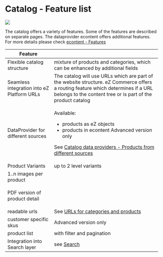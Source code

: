 #  Catalog - Feature list 

![](http://ezcommerce-demo.ezplatform.com/bundles/silversolutionseshop/img/logo.png)

The catalog offers a variety of features. Some of the features are described on separate pages. The dataprovider econtent offers additional features. For more details please check [econtent - Features](econtent---Features_23561034.html)

<table>
<thead>
<tr class="header">
<th>Feature</th>
<th><br />
</th>
</tr>
</thead>
<tbody>
<tr>
<td>Flexible catalog structure</td>
<td>mixture of products and categories, which can be enhanced by additional fields</td>
</tr>
<tr>
<td>Seamless integration into eZ Platform URLs</td>
<td>The catalog will use URLs which are part of the website structure. eZ Commerce offers a routing feature which determines if a URL belongs to the content tree or is part of the product catalog</td>
</tr>
<tr>
<td>DataProvider for different sources</td>
<td><p>Available:</p>
<ul>
<li>products as eZ objects</li>
<li>products in econtent Advanced version only</li>
</ul>
<p>See <a href="Catalog-data-providers---Products-from-different-sources_23560468.html">Catalog data providers - Products from different sources</a></p></td>
</tr>
<tr>
<td>Product Variants</td>
<td>up to 2 level variants</td>
</tr>
<tr>
<td>1..n images per product</td>
<td><br />
</td>
</tr>
<tr>
<td><p>PDF version of product detail</p></td>
<td><br />
</td>
</tr>
<tr>
<td>readable urls</td>
<td>See <a href="URLs-for-categories-and-products_23560198.html">URLs for categories and products</a></td>
</tr>
<tr>
<td>customer specific skus</td>
<td>Advanced version only</td>
</tr>
<tr>
<td>product list</td>
<td>with filter and pagination</td>
</tr>
<tr>
<td>Integration into Search layer</td>
<td>see <a href="Search_23560778.html">Search</a></td>
</tr>
</tbody>
</table>
